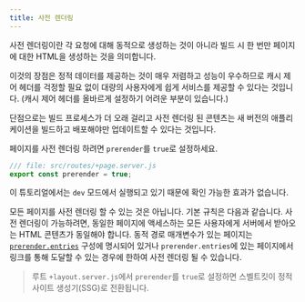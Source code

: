 ```yaml
---
title: 사전 렌더링
---
```


사전 렌더링이란 각 요청에 대해 동적으로 생성하는 것이 아니라 빌드 시 한 번만 페이지에 대한 HTML을 생성하는 것을 의미합니다.

이것의 장점은 정적 데이터를 제공하는 것이 매우 저렴하고 성능이 우수하므로 캐시 제어 헤더를 걱정할 필요 없이 대량의 사용자에게 쉽게 서비스를 제공할 수 있다는 것입니다. (캐시 제어 헤더를 올바르게 설정하기 어려운 부분이 있습니다.)

단점으로는 빌드 프로세스가 더 오래 걸리고 사전 렌더링 된 콘텐츠는 새 버전의 애플리케이션을 빌드하고 배포해야만 업데이트할 수 있다는 것입니다.

페이지를 사전 렌더링 하려면 `prerender`를 `true`로 설정하세요.

```js
/// file: src/routes/+page.server.js
export const prerender = true;
```

이 튜토리얼에서는 `dev` 모드에서 실행되고 있기 때문에 확인 가능한 효과가 없습니다.

모든 페이지를 사전 렌더링 할 수 있는 것은 아닙니다. 기본 규칙은 다음과 같습니다. 사전 렌더링이 가능하려면, 동일한 페이지에 액세스하는 모든 사용자에게 서버에서 받아오는 HTML 콘텐츠가 동일해야 합니다. 동적 경로 매개변수가 있는 페이지는 [`prerender.entries`](https://kit.svelte.dev/docs/configuration#prerender) 구성에 명시되어 있거나 `prerender.entries`에 있는 페이지에서 링크를 통해 도달할 수 있는 경우에 한하여 사전 렌더링 될 수 있습니다.

> 루트 `+layout.server.js`에서 `prerender`를 `true`로 설정하면 스벨트킷이 정적 사이트 생성기(SSG)로 전환됩니다.
